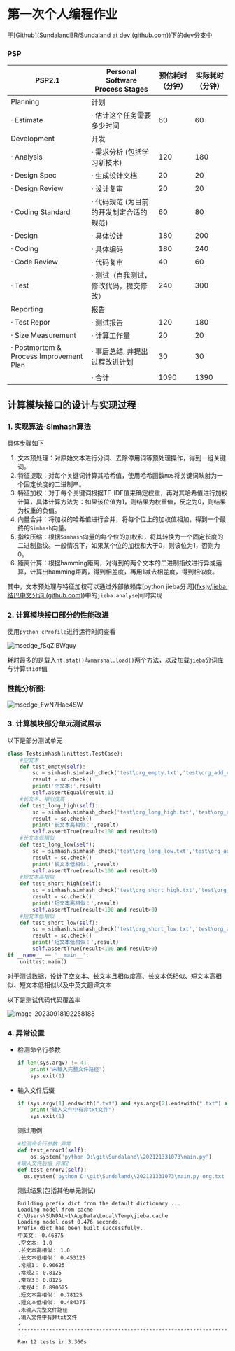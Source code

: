 # 第一次个人编程作业

于[Github]([SundalandBR/Sundaland at dev (github.com)](https://github.com/SundalandBR/Sundaland/tree/dev))下的dev分支中 

### PSP

| PSP2.1                                  | Personal Software Process Stages        | 预估耗时（分钟） | 实际耗时（分钟） |
| --------------------------------------- | --------------------------------------- | ---------------- | ---------------- |
| Planning                                | 计划                                    |                  |                  |
| · Estimate                              | · 估计这个任务需要多少时间              | 60               | 60               |
| Development                             | 开发                                    |                  |                  |
| · Analysis                              | · 需求分析 (包括学习新技术)             | 120              | 180              |
| · Design Spec                           | · 生成设计文档                          | 20               | 20               |
| · Design Review                         | · 设计复审                              | 20               | 20               |
| · Coding Standard                       | · 代码规范 (为目前的开发制定合适的规范) | 60               | 80               |
| · Design                                | · 具体设计                              | 180              | 200              |
| · Coding                                | · 具体编码                              | 180              | 240              |
| · Code Review                           | · 代码复审                              | 40               | 60               |
| · Test                                  | · 测试（自我测试，修改代码，提交修改）  | 240              | 300              |
| Reporting                               | 报告                                    |                  |                  |
| · Test Repor                            | · 测试报告                              | 120              | 180              |
| · Size Measurement                      | · 计算工作量                            | 20               | 20               |
| · Postmortem & Process Improvement Plan | · 事后总结, 并提出过程改进计划          | 30               | 30               |
|                                         | · 合计                                  | 1090             | 1390             |

## 计算模块接口的设计与实现过程

### 1. 实现算法-Simhash算法

具体步骤如下

1. 文本预处理：对原始文本进行分词、去除停用词等预处理操作，得到一组关键词。
2. 特征提取：对每个关键词计算其哈希值，使用哈希函数`MD5`将关键词映射为一个固定长度的二进制串。
3. 特征加权：对于每个关键词根据TF-IDF值来确定权重，再对其哈希值进行加权计算，具体计算方法为：如果该位值为1，则结果为权重值，反之为0，则结果为权重的负值。
4. 向量合并：将加权的哈希值进行合并，将每个位上的加权值相加，得到一个最终的`Simhash`向量。
5. 指纹压缩：根据`Simhash`向量的每个位的加权和，将其转换为一个固定长度的二进制指纹。一般情况下，如果某个位的加权和大于0，则该位为1，否则为0。
6. 距离计算：根据hamming距离，对得到的两个文本的二进制指纹进行异或运算，计算出hamming距离，得到相差度，再用1减去相差度，得到相似度。

其中，文本预处理与特征加权可以通过外部依赖库[python jieba分词]([fxsjy/jieba: 结巴中文分词 (github.com)](https://github.com/fxsjy/jieba))中的`jieba.analyse`同时实现

### 2. 计算模块接口部分的性能改进

使用`python cProfile`进行运行时间查看

![msedge_fSqZiBWguy](C:\Users\Sundaland\Documents\ShareX\Screenshots\2023-09\msedge_fSqZiBWguy.png)

耗时最多的是载入`nt.stat()`与`marshal.load()`两个方法，以及加载`jieba`分词库与计算`tfidf`值

### 性能分析图:

![msedge_FwN7Hae4SW](C:\Users\Sundaland\Documents\ShareX\Screenshots\2023-09\msedge_FwN7Hae4SW.png)

### 3. 计算模块部分单元测试展示

以下是部分测试单元

```python
class Testsimhash(unittest.TestCase):
    #空文本
    def test_empty(self): 
        sc = simhash.simhash_check('test\org_empty.txt','test\org_add_empty.txt')  # noqa: E501
        result = sc.check()
        print('空文本:',result)
        self.assertEqual(result,1)
    #长文本、相似度高
    def test_long_high(self):
        sc = simhash.simhash_check('test\org_long_high.txt','test\org_add_long_high.txt')  # noqa: E501
        result = sc.check()
        print('长文本高相似：',result)
        self.assertTrue(result<100 and result>0)
    #长文本低相似
    def test_long_low(self):
        sc = simhash.simhash_check('test\org_long_low.txt','test\org_add_long_low.txt')  # noqa: E501
        result = sc.check()
        print('长文本低相似：',result)
        self.assertTrue(result<100 and result>0)
    #短文本高相似
    def test_short_high(self):
        sc = simhash.simhash_check('test\org_short_high.txt','test\org_add_short_high.txt')  # noqa: E501
        result = sc.check()
        print('短文本高相似：',result)
        self.assertTrue(result<100 and result>0)      
    #短文本低相似
    def test_short_low(self):
        sc = simhash.simhash_check('test\org_short_low.txt','test\org_add_short_low.txt')  # noqa: E501
        result = sc.check()
        print('短文本低相似：',result)
        self.assertTrue(result<100 and result>0)
if __name__ == '__main__':
    unittest.main()
```

对于测试数据，设计了空文本、长文本且相似度高、长文本低相似、短文本高相似、短文本低相似以及中英文翻译文本

以下是测试代码代码覆盖率

![image-20230918192258188](C:\Users\Sundaland\AppData\Roaming\Typora\typora-user-images\image-20230918192258188.png)

### 4. 异常设置

- 检测命令行参数

  ```python
  if len(sys.argv) != 4:
      print("未输入完整文件路径")
      sys.exit(1)
  ```

  

- 输入文件后缀

  ```python
  if (sys.argv[1].endswith(".txt") and sys.argv[2].endswith(".txt") and sys.argv[3].endswith(".txt")) is not True:  # noqa: E501
      print("输入文件中有非txt文件")
      sys.exit(1)
  ```

  测试用例

  ```python
  #检测命令行参数 异常
  def test_error1(self):
      os.system('python D:\git\Sundaland\\202121331073\main.py')
  #输入文件后缀 异常2
  def test_error2(self):
  	os.system('python D:\git\Sundaland\\202121331073\main.py org.txt org_add.txt ans')   # noqa: E501
  ```

  测试结果(包括其他单元测试)

  ```
  Building prefix dict from the default dictionary ...
  Loading model from cache C:\Users\SUNDAL~1\AppData\Local\Temp\jieba.cache
  Loading model cost 0.476 seconds.
  Prefix dict has been built successfully.
  中英文： 0.46875
  .空文本: 1.0
  .长文本高相似： 1.0
  .长文本低相似： 0.453125
  .常规1： 0.90625
  .常规2： 0.8125
  .常规3： 0.8125
  .常规4： 0.890625
  .短文本高相似： 0.78125
  .短文本低相似： 0.484375
  .未输入完整文件路径
  .输入文件中有非txt文件
  .
  ----------------------------------------------------------------------
  Ran 12 tests in 3.360s
  ```

  
